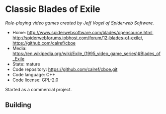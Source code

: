 # Classic Blades of Exile

_Role-playing video games created by Jeff Vogel of Spiderweb Software._

- Home: http://www.spiderwebsoftware.com/blades/opensource.html, http://spiderwebforums.ipbhost.com/forum/12-blades-of-exile/, https://github.com/calref/cboe
- Media: <https://en.wikipedia.org/wiki/Exile_(1995_video_game_series)#Blades_of_Exile>
- State: mature
- Code repository: https://github.com/calref/cboe.git
- Code language: C++
- Code license: GPL-2.0

Started as a commercial project.

## Building

